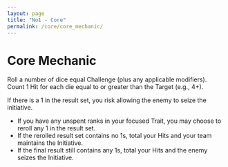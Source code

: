 ```yaml
---
layout: page
title: "No1 - Core"
permalink: /core/core_mechanic/
---
```


# Core Mechanic

Roll a number of dice equal Challenge (plus any applicable modifiers). Count 1 Hit for each die equal to or greater than the Target (e.g., 4+).

If there is a 1 in the result set, you risk allowing the enemy to seize the initiative.

- If you have any unspent ranks in your focused Trait, you may choose to reroll any 1 in the result set.
- If the rerolled result set contains no 1s, total your Hits and your team maintains the Initiative.
- If the final result still contains any 1s, total your Hits and the enemy seizes the Initiative.